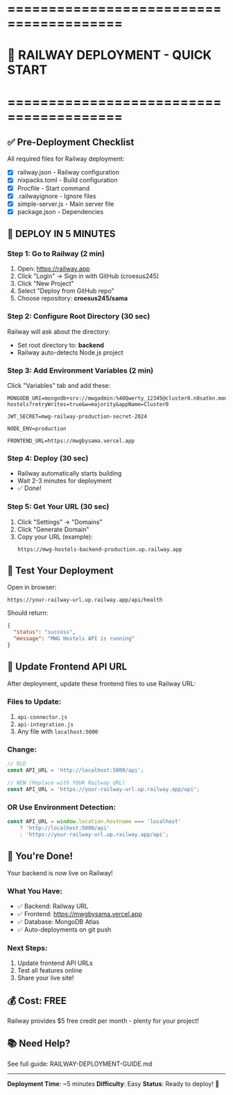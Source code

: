 # ========================================
# 🚂 RAILWAY DEPLOYMENT - QUICK START
# ========================================

## ✅ Pre-Deployment Checklist

All required files for Railway deployment:
- [x] railway.json - Railway configuration
- [x] nixpacks.toml - Build configuration  
- [x] Procfile - Start command
- [x] .railwayignore - Ignore files
- [x] simple-server.js - Main server file
- [x] package.json - Dependencies

## 🚀 DEPLOY IN 5 MINUTES

### Step 1: Go to Railway (2 min)
1. Open: https://railway.app
2. Click "Login" → Sign in with GitHub (croesus245)
3. Click "New Project"
4. Select "Deploy from GitHub repo"
5. Choose repository: **croesus245/sama**

### Step 2: Configure Root Directory (30 sec)
Railway will ask about the directory:
- Set root directory to: **backend**
- Railway auto-detects Node.js project

### Step 3: Add Environment Variables (2 min)
Click "Variables" tab and add these:

```
MONGODB_URI=mongodb+srv://mwgadmin:%40Qwerty_12345@cluster0.n8satkn.mongodb.net/mwg-hostels?retryWrites=true&w=majority&appName=Cluster0

JWT_SECRET=mwg-railway-production-secret-2024

NODE_ENV=production

FRONTEND_URL=https://mwgbysama.vercel.app
```

### Step 4: Deploy (30 sec)
- Railway automatically starts building
- Wait 2-3 minutes for deployment
- ✅ Done!

### Step 5: Get Your URL (30 sec)
1. Click "Settings" → "Domains"
2. Click "Generate Domain"
3. Copy your URL (example):
   ```
   https://mwg-hostels-backend-production.up.railway.app
   ```

## 🧪 Test Your Deployment

Open in browser:
```
https://your-railway-url.up.railway.app/api/health
```

Should return:
```json
{
  "status": "success",
  "message": "MWG Hostels API is running"
}
```

## 🔄 Update Frontend API URL

After deployment, update these frontend files to use Railway URL:

### Files to Update:
1. `api-connector.js`
2. `api-integration.js`
3. Any file with `localhost:5000`

### Change:
```javascript
// OLD
const API_URL = 'http://localhost:5000/api';

// NEW (Replace with YOUR Railway URL)
const API_URL = 'https://your-railway-url.up.railway.app/api';
```

### OR Use Environment Detection:
```javascript
const API_URL = window.location.hostname === 'localhost' 
    ? 'http://localhost:5000/api'
    : 'https://your-railway-url.up.railway.app/api';
```

## 🎉 You're Done!

Your backend is now live on Railway!

### What You Have:
- ✅ Backend: Railway URL
- ✅ Frontend: https://mwgbysama.vercel.app
- ✅ Database: MongoDB Atlas
- ✅ Auto-deployments on git push

### Next Steps:
1. Update frontend API URLs
2. Test all features online
3. Share your live site!

## 💰 Cost: FREE
Railway provides $5 free credit per month - plenty for your project!

## 📚 Need Help?
See full guide: RAILWAY-DEPLOYMENT-GUIDE.md

---
**Deployment Time**: ~5 minutes
**Difficulty**: Easy
**Status**: Ready to deploy! 🚀
